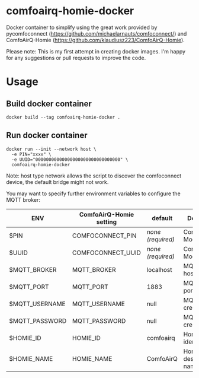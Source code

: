 # comfoairq-homie-docker
Docker container to simplify using the great work provided by pycomfoconnect (https://github.com/michaelarnauts/comfoconnect/) and ComfoAirQ-Homie (https://github.com/klaudiusz223/ComfoAirQ-Homie).

Please note: This is my first attempt in creating docker images. I'm happy for any suggestions or pull requests to improve the code.

#  Usage

## Build docker container

    docker build --tag comfoairq-homie-docker .

## Run docker container

    docker run --init --network host \
      -e PIN="xxxx" \
      -e UUID="00000000000000000000000000000000" \
      comfoairq-homie-docker    
  
Note: host type network allows the script to discover the comfoconnect device, the default bridge might not work.

You may want to specify further environment variables to configure the MQTT broker:

| ENV | ComfoAirQ-Homie setting | default | Description |
| --- | --- | --- | --- |
| $PIN | COMFOCONNECT_PIN | *none (required)* | Comfoconnect Module PIN |
| $UUID | COMFOCONNECT_UUID | *none (required)* | Comfoconnect Module UUID |
| $MQTT_BROKER | MQTT_BROKER | localhost | MQTT broker hostname |
| $MQTT_PORT | MQTT_PORT | 1883 | MQTT broker port |
| $MQTT_USERNAME | MQTT_USERNAME | null | MQTT broker credentials |
| $MQTT_PASSWORD | MQTT_PASSWORD | null | MQTT broker credentials |
| $HOMIE_ID | HOMIE_ID | comfoairq | Homie identifier |
| $HOMIE_NAME | HOMIE_NAME | ComfoAirQ | Homie descriptive name |
